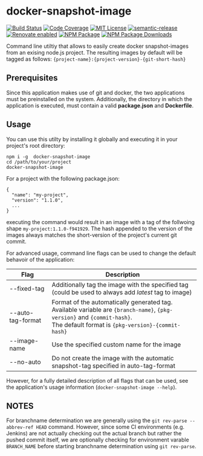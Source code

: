 # docker-snapshot-image

[![Build Status](https://img.shields.io/circleci/build/github/hellivan/docker-snapshot-image/master?logo=circleci&style=flat-square)](https://circleci.com/gh/hellivan/docker-snapshot-image)
[![Code Coverage](https://img.shields.io/codecov/c/github/hellivan/docker-snapshot-image/master?logo=codecov&style=flat-square)](https://codecov.io/gh/hellivan/docker-snapshot-image)
[![MIT License](https://img.shields.io/npm/l/docker-snapshot-image?style=flat-square)](LICENSE)
[![semantic-release](https://img.shields.io/badge/%20%20%F0%9F%93%A6%F0%9F%9A%80-semantic--release-e10079.svg?style=flat-square)](https://github.com/semantic-release/semantic-release)
[![Renovate enabled](https://img.shields.io/badge/renovate-enabled-brightgreen.svg?style=flat-square)](https://renovatebot.com/)
[![NPM Package](https://img.shields.io/npm/v/docker-snapshot-image?logo=npm&style=flat-square)](https://www.npmjs.com/package/docker-snapshot-image)
[![NPM Package Downloads](https://img.shields.io/npm/dm/docker-snapshot-image?logo=npm&style=flat-square)](https://www.npmjs.com/package/docker-snapshot-image)

Command line utiltiy that allows to easily create docker snapshot-images from an exising node.js project. The resulting images by default will be tagged as follows: `{project-name}:{project-version}-{git-short-hash}`

## Prerequisites

Since this application makes use of git and docker, the two applications must be preinstalled on the system. Additionally, the directory in which the application is executed, must contain a valid **package.json** and **Dockerfile**.


## Usage

You can use this utilty by installing it globally and executing it in your project's root directory:

```
npm i -g  docker-snapshot-image
cd /path/to/your/project
docker-snapshot-image
```
For a project with the following package.json:
```
{
  "name": "my-project",
  "version": "1.1.0",
  ...
}
```

executing the command would result in an image with a tag of the follwoing shape `my-project:1.1.0-f941929`. The hash appended to the version of the images always matches the short-version of the project's current git commit.

For advanced usage, command line flags can be used to change the default behavoir of the application:

| Flag                       | Description                                                                                               |
| -------------------------- |-----------------------------------------------------------------------------------------------------------|
| --fixed-tag <tag>          | Additionally tag the image with the specified tag (could be used to always add _latest_ tag to image)     |
| --auto-tag-format <format> | Format of the automatically generated tag.<br>Available variable are `{branch-name}`, `{pkg-version}` and `{commit-hash}`. <br>The default format is `{pkg-version}-{commit-hash}`|
| --image-name <name>        | Use the specified custom name for the image                                                               |
| --no-auto                  | Do not create the image with the automatic snapshot-tag specified in auto-tag-format                      |


However, for a fully detailed description of all flags that can be used, see the application's usage information (`docker-snapshot-image --help`).

## NOTES
For branchname determination we are generally using the `git rev-parse --abbrev-ref HEAD` command. However, since some CI environments (e.g. Jenkins)
are not actually checking out the actual branch but rather the pushed commit itself, we are optionally checking for environment varable `BRANCH_NAME`
before starting branchname determination using `git rev-parse`.

[license-image]: http://img.shields.io/badge/license-MIT-blue.svg?style=flat
[license-url]: LICENSE
[build-status-image]: https://circleci.com/gh/hellivan/docker-snapshot-image/tree/master.svg?style=svg
[renovate-image]: https://img.shields.io/badge/renovate-enabled-brightgreen.svg
[renovate-url]: https://renovatebot.com/
[semantic-release-image]: https://img.shields.io/badge/%20%20%F0%9F%93%A6%F0%9F%9A%80-semantic--release-e10079.svg
[semantic-release-url]: https://github.com/semantic-release/semantic-release
[npm-url]: https://npmjs.org/package/docker-snapshot-image
[npm-version-image]: http://img.shields.io/npm/v/docker-snapshot-image.svg?style=flat
[npm-downloads-image]: http://img.shields.io/npm/dm/docker-snapshot-image.svg?style=flat